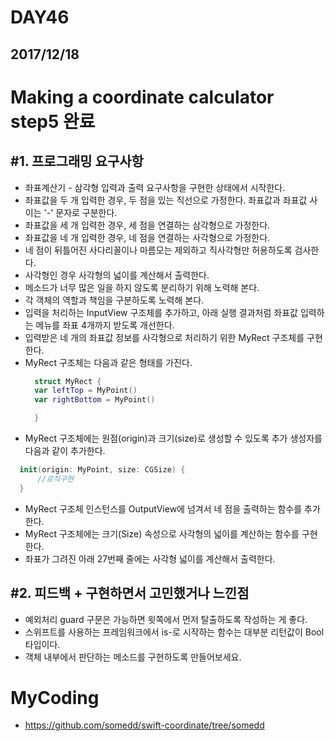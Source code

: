 # DAY46

## 2017/12/18

# Making a coordinate calculator step5 완료

## #1. 프로그래밍 요구사항
  - 좌표계산기 - 삼각형 입력과 출력 요구사항을 구현한 상태에서 시작한다.
  - 좌표값을 두 개 입력한 경우, 두 점을 있는 직선으로 가정한다. 좌표값과 좌표값 사이는 '-' 문자로 구분한다.
  - 좌표값을 세 개 입력한 경우, 세 점을 연결하는 삼각형으로 가정한다.
  - 좌표값을 네 개 입력한 경우, 네 점을 연결하는 사각형으로 가정한다.
  - 네 점이 뒤틀어진 사다리꼴이나 마름모는 제외하고 직사각형만 허용하도록 검사한다.
  - 사각형인 경우 사각형의 넓이를 계산해서 출력한다.
  - 메소드가 너무 많은 일을 하지 않도록 분리하기 위해 노력해 본다.
  - 각 객체의 역할과 책임을 구분하도록 노력해 본다.
  - 입력을 처리하는 InputView 구조체를 추가하고, 아래 실행 결과처럼 좌표값 입력하는 메뉴를 좌표 4개까지 받도록 개선한다.
  - 입력받은 네 개의 좌표값 정보를 사각형으로 처리하기 위한 MyRect 구조체를 구현한다.
  - MyRect 구조체는 다음과 같은 형태를 가진다.
    ```swift
      struct MyRect {
      var leftTop = MyPoint()
      var rightBottom = MyPoint()

      }
    ```
  - MyRect 구조체에는 원점(origin)과 크기(size)로 생성할 수 있도록 추가 생성자를 다음과 같이 추가한다.
  ```swift
    init(origin: MyPoint, size: CGSize) {
        //로직구현
    }
  ```
  - MyRect 구조체 인스턴스를 OutputView에 넘겨서 네 점을 출력하는 함수를 추가한다.
  - MyRect 구조체에는 크기(Size) 속성으로 사각형의 넓이를 계산하는 함수를 구현한다.
  - 좌표가 그려진 아래 27번째 줄에는 사각형 넓이를 계산해서 출력한다.

## #2. 피드백 + 구현하면서 고민했거나 느낀점
  - 예외처리 guard 구문은 가능하면 윗쪽에서 먼저 탈출하도록 작성하는 게 좋다.
  - 스위프트를 사용하는 프레임워크에서 is-로 시작하는 함수는 대부분 리턴값이 Bool 타입이다.
  - 객체 내부에서 판단하는 메소드를 구현하도록 만들어보세요.

# MyCoding
  - https://github.com/somedd/swift-coordinate/tree/somedd
